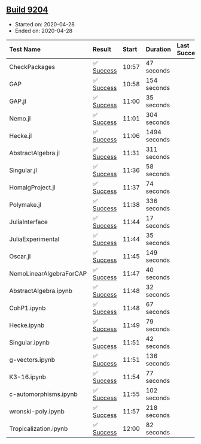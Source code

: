 ## [Build 9204](https://oscarci.mathematik.uni-kl.de/job/oscar/9204/)

* Started on: 2020-04-28
* Ended on: 2020-04-28

| Test Name    | Result | Start | Duration | Last Success | First Failure |
|:-------------|:-------|:------|:---------|:-------------|:--------------|
| CheckPackages | ✅ [Success](https://oscarci.mathematik.uni-kl.de/job/oscar/9204/artifact/logs/build-9204/CheckPackages.log) | 10:57 | 47 seconds |  |  |
| GAP | ✅ [Success](https://oscarci.mathematik.uni-kl.de/job/oscar/9204/artifact/logs/build-9204/GAP.log) | 10:58 | 154 seconds |  |  |
| GAP.jl | ✅ [Success](https://oscarci.mathematik.uni-kl.de/job/oscar/9204/artifact/logs/build-9204/GAP.jl.log) | 11:00 | 35 seconds |  |  |
| Nemo.jl | ✅ [Success](https://oscarci.mathematik.uni-kl.de/job/oscar/9204/artifact/logs/build-9204/Nemo.jl.log) | 11:01 | 304 seconds |  |  |
| Hecke.jl | ✅ [Success](https://oscarci.mathematik.uni-kl.de/job/oscar/9204/artifact/logs/build-9204/Hecke.jl.log) | 11:06 | 1494 seconds |  |  |
| AbstractAlgebra.jl | ✅ [Success](https://oscarci.mathematik.uni-kl.de/job/oscar/9204/artifact/logs/build-9204/AbstractAlgebra.jl.log) | 11:31 | 311 seconds |  |  |
| Singular.jl | ✅ [Success](https://oscarci.mathematik.uni-kl.de/job/oscar/9204/artifact/logs/build-9204/Singular.jl.log) | 11:36 | 58 seconds |  |  |
| HomalgProject.jl | ✅ [Success](https://oscarci.mathematik.uni-kl.de/job/oscar/9204/artifact/logs/build-9204/HomalgProject.jl.log) | 11:37 | 74 seconds |  |  |
| Polymake.jl | ✅ [Success](https://oscarci.mathematik.uni-kl.de/job/oscar/9204/artifact/logs/build-9204/Polymake.jl.log) | 11:38 | 336 seconds |  |  |
| JuliaInterface | ✅ [Success](https://oscarci.mathematik.uni-kl.de/job/oscar/9204/artifact/logs/build-9204/JuliaInterface.log) | 11:44 | 17 seconds |  |  |
| JuliaExperimental | ✅ [Success](https://oscarci.mathematik.uni-kl.de/job/oscar/9204/artifact/logs/build-9204/JuliaExperimental.log) | 11:44 | 35 seconds |  |  |
| Oscar.jl | ✅ [Success](https://oscarci.mathematik.uni-kl.de/job/oscar/9204/artifact/logs/build-9204/Oscar.jl.log) | 11:45 | 149 seconds |  |  |
| NemoLinearAlgebraForCAP | ✅ [Success](https://oscarci.mathematik.uni-kl.de/job/oscar/9204/artifact/logs/build-9204/NemoLinearAlgebraForCAP.log) | 11:47 | 40 seconds |  |  |
| AbstractAlgebra.ipynb | ✅ [Success](https://oscarci.mathematik.uni-kl.de/job/oscar/9204/artifact/logs/build-9204/AbstractAlgebra.ipynb.log) | 11:48 | 32 seconds |  |  |
| CohP1.ipynb | ✅ [Success](https://oscarci.mathematik.uni-kl.de/job/oscar/9204/artifact/logs/build-9204/CohP1.ipynb.log) | 11:48 | 67 seconds |  |  |
| Hecke.ipynb | ✅ [Success](https://oscarci.mathematik.uni-kl.de/job/oscar/9204/artifact/logs/build-9204/Hecke.ipynb.log) | 11:49 | 79 seconds |  |  |
| Singular.ipynb | ✅ [Success](https://oscarci.mathematik.uni-kl.de/job/oscar/9204/artifact/logs/build-9204/Singular.ipynb.log) | 11:51 | 42 seconds |  |  |
| g-vectors.ipynb | ✅ [Success](https://oscarci.mathematik.uni-kl.de/job/oscar/9204/artifact/logs/build-9204/g-vectors.ipynb.log) | 11:51 | 136 seconds |  |  |
| K3-16.ipynb | ✅ [Success](https://oscarci.mathematik.uni-kl.de/job/oscar/9204/artifact/logs/build-9204/K3-16.ipynb.log) | 11:54 | 77 seconds |  |  |
| c-automorphisms.ipynb | ✅ [Success](https://oscarci.mathematik.uni-kl.de/job/oscar/9204/artifact/logs/build-9204/c-automorphisms.ipynb.log) | 11:55 | 102 seconds |  |  |
| wronski-poly.ipynb | ✅ [Success](https://oscarci.mathematik.uni-kl.de/job/oscar/9204/artifact/logs/build-9204/wronski-poly.ipynb.log) | 11:57 | 218 seconds |  |  |
| Tropicalization.ipynb | ✅ [Success](https://oscarci.mathematik.uni-kl.de/job/oscar/9204/artifact/logs/build-9204/Tropicalization.ipynb.log) | 12:00 | 82 seconds |  |  |
